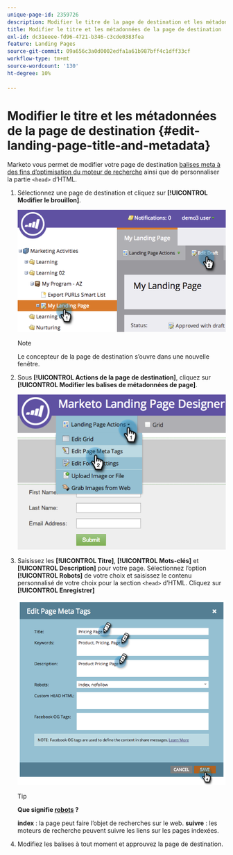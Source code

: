 ```yaml
---
unique-page-id: 2359726
description: Modifier le titre de la page de destination et les métadonnées - Documents Marketo - Documentation du produit
title: Modifier le titre et les métadonnées de la page de destination
exl-id: dc31eeee-fd96-4721-b346-c3cde0383fea
feature: Landing Pages
source-git-commit: 09a656c3a0d0002edfa1a61b987bff4c1dff33cf
workflow-type: tm+mt
source-wordcount: '130'
ht-degree: 10%

---
```


# Modifier le titre et les métadonnées de la page de destination {#edit-landing-page-title-and-metadata}

Marketo vous permet de modifier votre page de destination [balises meta à des fins d’optimisation du moteur de recherche](https://www.w3schools.com/tags/tag_meta.asp) ainsi que de personnaliser la partie `<head>` d’HTML.

1. Sélectionnez une page de destination et cliquez sur **[!UICONTROL Modifier le brouillon]**.

   ![](assets/image2014-9-17-11-3a39-3a21.png)

   >[!NOTE]
   >
   >Le concepteur de la page de destination s’ouvre dans une nouvelle fenêtre.

1. Sous **[!UICONTROL Actions de la page de destination]**, cliquez sur **[!UICONTROL Modifier les balises de métadonnées de page]**.

   ![](assets/image2014-9-17-11-3a39-3a32.png)

1. Saisissez les **[!UICONTROL Titre]**, **[!UICONTROL Mots-clés]** et **[!UICONTROL Description]** pour votre page. Sélectionnez l’option **[!UICONTROL Robots]** de votre choix et saisissez le contenu personnalisé de votre choix pour la section `<head>` d’HTML. Cliquez sur **[!UICONTROL Enregistrer]**

   ![](assets/image2014-9-17-11-3a39-3a50.png)

   >[!TIP]
   >
   >**Que signifie [robots](https://www.robotstxt.org/meta.html) ?**
   >
   >**index** : la page peut faire l’objet de recherches sur le web. **suivre** : les moteurs de recherche peuvent suivre les liens sur les pages indexées.

1. Modifiez les balises à tout moment et approuvez la page de destination.
